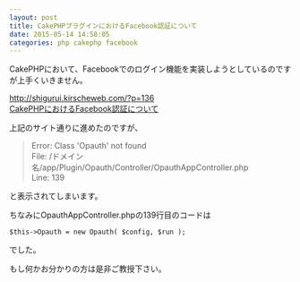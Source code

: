 ```yaml
---
layout: post
title: CakePHPプラグインにおけるFacebook認証について
date: 2015-05-14 14:58:05
categories: php cakephp facebook
---
```

<!-- {% raw %} -->
<p>CakePHPにおいて、Facebookでのログイン機能を実装しようとしているのですが上手くいきません。</p>

<p><a href="http://shigurui.kirscheweb.com/?p=136" rel="nofollow noreferrer">http://shigurui.kirscheweb.com/?p=136</a><br>
<a href="https://ja.stackoverflow.com/questions/6422/cakephp%E3%81%AB%E3%81%8A%E3%81%91%E3%82%8Bfacebook%E8%AA%8D%E8%A8%BC%E3%81%AB%E3%81%A4%E3%81%84%E3%81%A6">CakePHPにおけるFacebook認証について</a></p>

<p>上記のサイト通りに進めたのですが、</p>

<blockquote>
  <p>Error: Class 'Opauth' not found   <br>
  File: /ドメイン名/app/Plugin/Opauth/Controller/OpauthAppController.php   <br>
  Line: 139</p>
</blockquote>

<p>と表示されてしまいます。</p>

<p>ちなみにOpauthAppController.phpの139行目のコードは</p>

<pre><code>$this-&gt;Opauth = new Opauth( $config, $run );
</code></pre>

<p>でした。</p>

<p>もし何かお分かりの方は是非ご教授下さい。</p>
<!-- {% endraw %} -->
